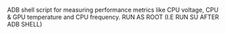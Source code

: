 ADB shell script for measuring performance metrics like CPU voltage, CPU &amp; GPU temperature and CPU frequency.
RUN AS ROOT (I.E RUN SU AFTER ADB SHELL)
